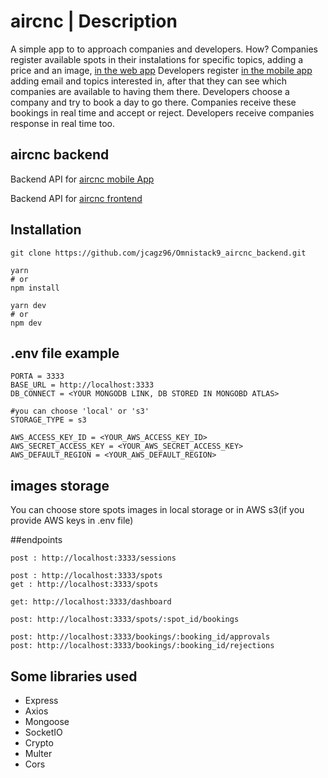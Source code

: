 # aircnc | Description
A simple app to to approach companies and developers. How? Companies register available spots in their instalations for specific topics,  adding a price and an image, [in the web app](https://omnistack9-aircnc-frontend.herokuapp.com)
Developers register [in the mobile app](https://expo.io/@jcagz96/mobile_aircnc) adding email and topics interested in, after that they can see which companies are available to having them there. Developers choose a company and try to book a day to go there.
Companies receive these bookings in real time and accept or reject.
Developers receive companies response in real time too.



## aircnc backend
Backend API for [aircnc mobile App](https://github.com/jcagz96/Omnistack9_aircnc_mobile)

Backend API for [aircnc frontend](https://github.com/jcagz96/Omnistack9_aircnc_frontend)

## Installation

```
git clone https://github.com/jcagz96/Omnistack9_aircnc_backend.git

yarn
# or
npm install

yarn dev
# or
npm dev
```

## .env file example

```
PORTA = 3333
BASE_URL = http://localhost:3333
DB_CONNECT = <YOUR MONGODB LINK, DB STORED IN MONGOBD ATLAS>

#you can choose 'local' or 's3'
STORAGE_TYPE = s3

AWS_ACCESS_KEY_ID = <YOUR_AWS_ACCESS_KEY_ID>
AWS_SECRET_ACCESS_KEY = <YOUR_AWS_SECRET_ACCESS_KEY>
AWS_DEFAULT_REGION = <YOUR_AWS_DEFAULT_REGION>
```
## images storage
You can choose store spots images in local storage or in AWS s3(if you provide AWS keys in .env file)

##endpoints
```
post : http://localhost:3333/sessions

post : http://localhost:3333/spots
get : http://localhost:3333/spots

get: http://localhost:3333/dashboard

post: http://localhost:3333/spots/:spot_id/bookings

post: http://localhost:3333/bookings/:booking_id/approvals
post: http://localhost:3333/bookings/:booking_id/rejections
```


## Some libraries used
* Express
* Axios
* Mongoose
* SocketIO
* Crypto
* Multer
* Cors